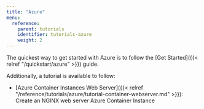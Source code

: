 ```yaml
---
title: "Azure"
menu:
  reference:
    parent: tutorials
    identifier: tutorials-azure
    weight: 2
---
```


The quickest way to get started with Azure is to follow the [Get Started]({{< relref "/quickstart/azure" >}}) guide.

Additionally, a tutorial is available to follow:

* [Azure Container Instances Web Server]({{< relref "/reference/tutorials/azure/tutorial-container-webserver.md" >}}): Create an NGINX web server Azure Container Instance
